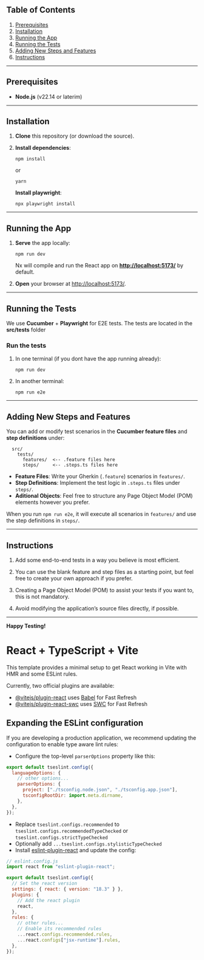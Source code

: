 ## Table of Contents

1. [Prerequisites](#prerequisites)
2. [Installation](#installation)
3. [Running the App](#running-the-app)
4. [Running the Tests](#running-the-tests)
5. [Adding New Steps and Features](#adding-new-steps-and-features)
6. [Instructions](#instructions)

---

## Prerequisites

- **Node.js** (v22.14 or laterim)

---

## Installation

1. **Clone** this repository (or download the source).
2. **Install dependencies**:

   `npm install`

   or

   `yarn`

   **Install playwright**:

   `npx playwright install`

---

## Running the App

1. **Serve** the app locally:

   `npm run dev`

   Nx will compile and run the React app on **<http://localhost:5173/>** by default.

2. **Open** your browser at <http://localhost:5173/>.

---

## Running the Tests

We use **Cucumber** + **Playwright** for E2E tests. The tests are located in the **src/tests** folder

### Run the tests

1. In one terminal (if you dont have the app running already):

   `npm run dev`

2. In another terminal:

   `npm run e2e`

---

## Adding New Steps and Features

You can add or modify test scenarios in the **Cucumber feature files** and **step definitions** under:

```
  src/
    tests/
      features/  <-- .feature files here
      steps/     <-- .steps.ts files here
```

- **Feature Files**: Write your Gherkin (`.feature`) scenarios in `features/`.
- **Step Definitions**: Implement the test logic in `.steps.ts` files under `steps/`.
- **Aditional Objects**: Feel free to structure any Page Object Model (POM) elements however you prefer.

When you run `npm run e2e`, it will execute all scenarios in `features/` and use the step definitions in `steps/`.

---

## Instructions

1. Add some end-to-end tests in a way you believe is most efficient.

2. You can use the blank feature and step files as a starting point, but feel free to create your own approach if you prefer.

3. Creating a Page Object Model (POM) to assist your tests if you want to, this is not mandatory.

4. Avoid modifying the application’s source files directly, if possible.

---

**Happy Testing!**

# React + TypeScript + Vite

This template provides a minimal setup to get React working in Vite with HMR and some ESLint rules.

Currently, two official plugins are available:

- [@vitejs/plugin-react](https://github.com/vitejs/vite-plugin-react/blob/main/packages/plugin-react/README.md) uses [Babel](https://babeljs.io/) for Fast Refresh
- [@vitejs/plugin-react-swc](https://github.com/vitejs/vite-plugin-react-swc) uses [SWC](https://swc.rs/) for Fast Refresh

## Expanding the ESLint configuration

If you are developing a production application, we recommend updating the configuration to enable type aware lint rules:

- Configure the top-level `parserOptions` property like this:

```js
export default tseslint.config({
  languageOptions: {
    // other options...
    parserOptions: {
      project: ["./tsconfig.node.json", "./tsconfig.app.json"],
      tsconfigRootDir: import.meta.dirname,
    },
  },
});
```

- Replace `tseslint.configs.recommended` to `tseslint.configs.recommendedTypeChecked` or `tseslint.configs.strictTypeChecked`
- Optionally add `...tseslint.configs.stylisticTypeChecked`
- Install [eslint-plugin-react](https://github.com/jsx-eslint/eslint-plugin-react) and update the config:

```js
// eslint.config.js
import react from "eslint-plugin-react";

export default tseslint.config({
  // Set the react version
  settings: { react: { version: "18.3" } },
  plugins: {
    // Add the react plugin
    react,
  },
  rules: {
    // other rules...
    // Enable its recommended rules
    ...react.configs.recommended.rules,
    ...react.configs["jsx-runtime"].rules,
  },
});
```
